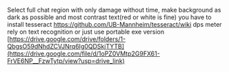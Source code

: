 Select full chat region with only damage without time, make background as dark as possible and most contrast text(red or white is fine) 
you have to install tesseract https://github.com/UB-Mannheim/tesseract/wiki  dps meter rely on text recognition 
or just use portable exe version [https://drive.google.com/drive/folders/1-QbgsO59dNhdZCVJNrq6Ig0QDSkjTYTB](https://drive.google.com/file/d/1oPZ0VMtp2G9FX61-FrVE6NP__FzwTytp/view?usp=drive_link)
